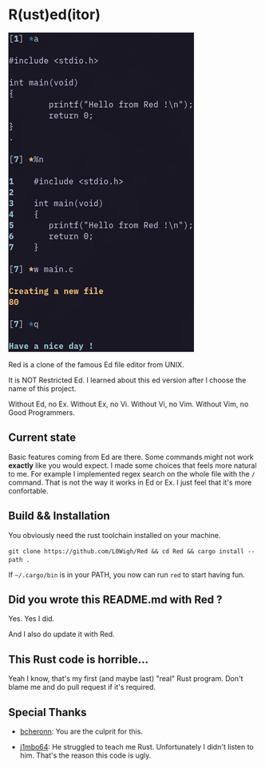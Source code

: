 # R(ust)ed(itor)

![screenshot](https://raw.githubusercontent.com/l0wigh/Red/refs/heads/master/red0-3-0.png)

Red is a clone of the famous Ed file editor from UNIX.

It is NOT Restricted Ed. I learned about this ed version after I choose the name of this project.

Without Ed, no Ex. Without Ex, no Vi. Without Vi, no Vim. Without Vim, no Good Programmers.

## Current state

Basic features coming from Ed are there. Some commands might not work **exactly** like you would expect. I made some choices that feels more natural to me. For example I implemented regex search on the whole file with the `/` command. That is not the way it works in Ed or Ex. I just feel that it's more confortable.

## Build && Installation

You obviously need the rust toolchain installed on your machine.

`git clone https://github.com/L0Wigh/Red && cd Red && cargo install --path .`

If `~/.cargo/bin` is in your PATH, you now can run `red` to start having fun.

## Did you wrote this README.md with Red ?

Yes. Yes I did.

And I also do update it with Red.

## This Rust code is horrible...

Yeah I know, that's my first (and maybe last) "real" Rust program. Don't blame me and do pull request if it's required.

## Special Thanks

- [bcheronn](https://github.com/bcheronn): You are the culprit for this.

- [j1mbo64](https://github.com/j1mbo64): He struggled to teach me Rust. Unfortunately I didn't listen to him. That's the reason this code is ugly.